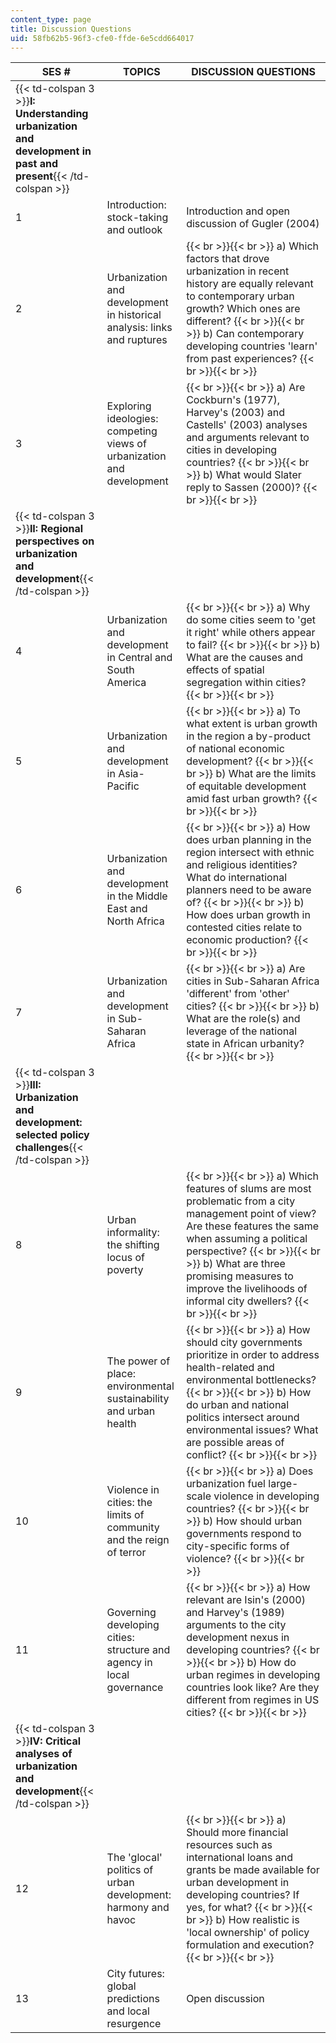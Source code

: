 ```yaml
---
content_type: page
title: Discussion Questions
uid: 58fb62b5-96f3-cfe0-ffde-6e5cdd664017
---
```


| SES # | TOPICS | DISCUSSION QUESTIONS |
| --- | --- | --- |
| {{< td-colspan 3 >}}**I: Understanding urbanization and development in past and present**{{< /td-colspan >}} |||
| 1 | Introduction: stock-taking and outlook | Introduction and open discussion of Gugler (2004) |
| 2 | Urbanization and development in historical analysis: links and ruptures |  {{< br >}}{{< br >}} a) Which factors that drove urbanization in recent history are equally relevant to contemporary urban growth? Which ones are different? {{< br >}}{{< br >}} b) Can contemporary developing countries 'learn' from past experiences? {{< br >}}{{< br >}}  |
| 3 | Exploring ideologies: competing views of urbanization and development |  {{< br >}}{{< br >}} a) Are Cockburn's (1977), Harvey's (2003) and Castells' (2003) analyses and arguments relevant to cities in developing countries? {{< br >}}{{< br >}} b) What would Slater reply to Sassen (2000)? {{< br >}}{{< br >}}  |
| {{< td-colspan 3 >}}**II: Regional perspectives on urbanization and development**{{< /td-colspan >}} |||
| 4 | Urbanization and development in Central and South America |  {{< br >}}{{< br >}} a) Why do some cities seem to 'get it right' while others appear to fail? {{< br >}}{{< br >}} b) What are the causes and effects of spatial segregation within cities? {{< br >}}{{< br >}}  |
| 5 | Urbanization and development in Asia-Pacific |  {{< br >}}{{< br >}} a) To what extent is urban growth in the region a by-product of national economic development? {{< br >}}{{< br >}} b) What are the limits of equitable development amid fast urban growth? {{< br >}}{{< br >}}  |
| 6 | Urbanization and development in the Middle East and North Africa |  {{< br >}}{{< br >}} a) How does urban planning in the region intersect with ethnic and religious identities? What do international planners need to be aware of? {{< br >}}{{< br >}} b) How does urban growth in contested cities relate to economic production? {{< br >}}{{< br >}}  |
| 7 | Urbanization and development in Sub-Saharan Africa |  {{< br >}}{{< br >}} a) Are cities in Sub-Saharan Africa 'different' from 'other' cities? {{< br >}}{{< br >}} b) What are the role(s) and leverage of the national state in African urbanity? {{< br >}}{{< br >}}  |
| {{< td-colspan 3 >}}**III: Urbanization and development: selected policy challenges**{{< /td-colspan >}} |||
| 8 | Urban informality: the shifting locus of poverty |  {{< br >}}{{< br >}} a) Which features of slums are most problematic from a city management point of view? Are these features the same when assuming a political perspective? {{< br >}}{{< br >}} b) What are three promising measures to improve the livelihoods of informal city dwellers? {{< br >}}{{< br >}}  |
| 9 | The power of place: environmental sustainability and urban health |  {{< br >}}{{< br >}} a) How should city governments prioritize in order to address health-related and environmental bottlenecks? {{< br >}}{{< br >}} b) How do urban and national politics intersect around environmental issues? What are possible areas of conflict? {{< br >}}{{< br >}}  |
| 10 | Violence in cities: the limits of community and the reign of terror |  {{< br >}}{{< br >}} a) Does urbanization fuel large-scale violence in developing countries? {{< br >}}{{< br >}} b) How should urban governments respond to city-specific forms of violence? {{< br >}}{{< br >}}  |
| 11 | Governing developing cities: structure and agency in local governance |  {{< br >}}{{< br >}} a) How relevant are Isin's (2000) and Harvey's (1989) arguments to the city development nexus in developing countries? {{< br >}}{{< br >}} b) How do urban regimes in developing countries look like? Are they different from regimes in US cities? {{< br >}}{{< br >}}  |
| {{< td-colspan 3 >}}**IV: Critical analyses of urbanization and development**{{< /td-colspan >}} |||
| 12 | The 'glocal' politics of urban development: harmony and havoc |  {{< br >}}{{< br >}} a) Should more financial resources such as international loans and grants be made available for urban development in developing countries? If yes, for what? {{< br >}}{{< br >}} b) How realistic is 'local ownership' of policy formulation and execution? {{< br >}}{{< br >}}  |
| 13 | City futures: global predictions and local resurgence | Open discussion